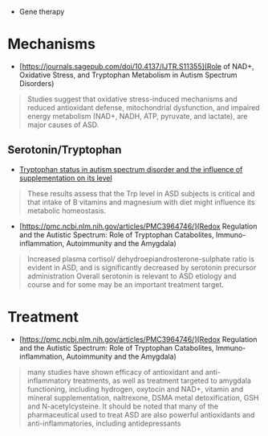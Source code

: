 - Gene therapy

# Mechanisms
- [https://journals.sagepub.com/doi/10.4137/IJTR.S11355](Role of NAD+, Oxidative Stress, and Tryptophan Metabolism in Autism Spectrum Disorders)
> Studies suggest that oxidative stress-induced mechanisms and reduced antioxidant defense, mitochondrial dysfunction, and impaired energy metabolism (NAD+, NADH, ATP, pyruvate, and lactate), are major causes of ASD.

## Serotonin/Tryptophan
- [Tryptophan status in autism spectrum disorder and the influence of supplementation on its level](https://link.springer.com/article/10.1007/s11011-017-0045-x)
> These results assess that the Trp level in ASD subjects is critical and that intake of B vitamins and magnesium with diet might influence its metabolic homeostasis.

- [https://pmc.ncbi.nlm.nih.gov/articles/PMC3964746/](Redox Regulation and the Autistic Spectrum: Role of Tryptophan Catabolites, Immuno-inflammation, Autoimmunity and the Amygdala)
> Increased plasma cortisol/ dehydroepiandrosterone-sulphate ratio is evident in ASD, and is significantly decreased by serotonin precursor administration
> Overall serotonin is relevant to ASD etiology and course and for some may be an important treatment target.

# Treatment
- [https://pmc.ncbi.nlm.nih.gov/articles/PMC3964746/](Redox Regulation and the Autistic Spectrum: Role of Tryptophan Catabolites, Immuno-inflammation, Autoimmunity and the Amygdala)
> many studies have shown efficacy of antioxidant and anti-inflammatory treatments, as well as treatment targeted to amygdala functioning, including hydrogen, oxytocin and NAD+, vitamin and mineral supplementation, naltrexone, DSMA metal detoxification, GSH and N-acetylcysteine. It should be noted that many of the pharmaceutical used to treat ASD are also powerful antioxidants and anti-inflammatories, including antidepressants